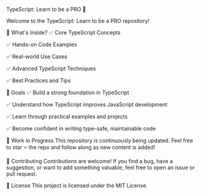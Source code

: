 TypeScript: Learn to be a PRO 🚀

Welcome to the TypeScript: Learn to be a PRO repository!

📘 What's Inside?
✅ Core TypeScript Concepts

✅ Hands-on Code Examples

✅ Real-world Use Cases

✅ Advanced TypeScript Techniques

✅ Best Practices and Tips

🎯 Goals
✅ Build a strong foundation in TypeScript

✅ Understand how TypeScript improves JavaScript development

✅ Learn through practical examples and projects

✅ Become confident in writing type-safe, maintainable code

🚧 Work in Progress
This repository is continuously being updated. Feel free to star ⭐ the repo and follow along as new content is added!

🤝 Contributing
Contributions are welcome! If you find a bug, have a suggestion, or want to add something valuable, feel free to open an issue or pull request.

📜 License
This project is licensed under the MIT License.
